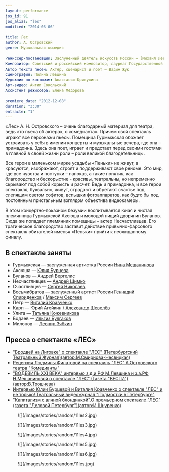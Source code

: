 ```yaml
---
layout: performance
jos_id: 91
jos_alias: "les"
modified: "2014-03-06"

title: Лес
author: А. Островский
genre: Музыкальная комедия

Режиссер-постановщик: Заслуженный деятель искусств России — [Михаил Левшин](153-mihail-levshin.html)
Композитор: Советский и российский композитор, лауреат Государственной премии СССР — Владимир Дашкевич
Автор текста песен: Актёр, сценарист и поэт — Вадим Жук
Сценография: Полина Левшина
Художник по костюмам: Анастасия Кривушина
Арт-видео: Антип Сокольский
Ассистент режиссёра: Елена Фёдорова

premiere_date: "2012-12-08"
duration: "3:30"
entracte: "1"
---
```


«Лес» А. Н. Островского – очень благодарный материал для театра, ведь это пьеса об актерах, о комедиантах. Причем свой спектакль играют все персонажи пьесы. Помещица Гурмыжская обожает устраивать у себя в имении концерты и музыкальные вечера, где она – примадонна. Здесь она поет, играет и предстает перед своими гостями в главной в своей жизни роли – роли великой благодетельницы.

Все герои в маленьком мирке усадьбы «Пеньки» не живут, а красуются, изображают, строят и поддерживают свое реноме. Это мир, где все чувства и поступки – напоказ, а такие понятия, как благородство и бескорыстие - красивы, театральны, но непременно скрывают под собой корысть и расчет. Ведь и примадонна, и все герои спектакля, буквально, живут, страдают и обретают счастье под слепящим светом софитов, вспышки фотоаппаратов, как будто бы под постоянным пристальным взглядом объектива видеокамеры.

В этом концертно-показном безумии воспитывается юная и чистая племянница Гурмыжской Аксюша и молодой нищий дворянин Буланов. Сюда же попадает племянник помещицы – актер Несчастливцев. Его трагическое благородство заставит действие привычно-фарсового спектакля обитателей именья «Пеньки» прийти к неожиданному финалу.


## В спектакле заняты

- Гурмыжская — заслуженная артистка России [Нина Мещанинова](25-mewaninova-nina.html)
- Аксюша — [Юлия Бурцева](78-ylia-burceva.html)
- Буланов — Андрей Вергелис
- Несчастливцев — [Андрей Шимко](302-andrey-shimko.html)
- Счастливцев — [Сергей Николаев](52-sergei-nikolaev.html)
- Восьмибратов — заслуженный артист России [Геннадий Спириденков](27--gennadij-spiridenkov-za-rf.html) / [Максим Сергеев](57-maxsim-sergeev.html)
- Пётр — [Виталий Кравченко](66-vitalii-kravchenko.html)
- Карп — Юрий Агейкин / [Александр Шевелёв](87-aleksandr-shevelov.html)
- Улита — [Татьяна Кожевникова](80-tatiana-kogevnikova.html)
- Бодаев — [Ильгиз Булгаков](77-ilgiz-bulgakov.html)
- Милонов — [Леонид Зябкин](67-leonid-zabkin.html)


## Пресса о спектакле «ЛЕС»

- [ "Бродвей на Лиговке" о спектакле "ЛЕС" (Петербургский Театральный Журнал)(автор:М.Смирнова-Несвицкая)](261-q--q---qq-.html)
- [Рецензия Людмилы Филатовой на спектакль "ЛЕС" А.Островского театра "Комедианты"](255-pressa-premera-les-recenziya.html)
- ["ВОДЕВИЛЬ XXI ВЕКА" интервью з.д.и РФ М.Левшина и з.а.РФ Н.Мещаниновой о спектакле "ЛЕС" (Газета "ВЕСТИ")(автор:В.Трошнева)](254-pressa-premera-les.html)
- [Интервью Юлии Бурцевой и Виталия Кравченко о спектакле "ЛЕС" и не только! Театральный видеожурнал "Подмостки в Петербурге"](251-interviy-les-aksinia-i-petr.html)
- ["Капитализм с алчной блондинкой".О премьерном спектакле "ЛЕС" (газета "Деловой Петербург")(автор:И.Шнуренко)](249-pressa-premera-les-ishnurenko-.html)

<figure>
![](/images/stories/random/11les2.jpg)
</figure>

<figure>
![](/images/stories/random/11les3.jpg)
</figure>

<figure>
![](/images/stories/random/11les4.jpg)
</figure>

<figure>
![](/images/stories/random/11les5.jpg)
</figure>

<figure>
![](/images/stories/random/11les6.jpg)
</figure>

<figure>
![](/images/stories/random/11les.jpg)
</figure>